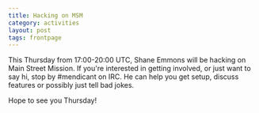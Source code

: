 ```yaml
---
title: Hacking on MSM
category: activities
layout: post
tags: frontpage
---
```


This Thursday from 17:00-20:00 UTC, Shane Emmons will be hacking on Main Street Mission. If you're interested in getting involved, or just want to say hi, stop by #mendicant on IRC. He can help you get setup, discuss features or possibly just tell bad jokes. 

Hope to see you Thursday!
